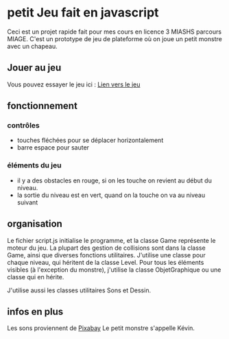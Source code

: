 # petit Jeu fait en javascript
Ceci est un projet rapide fait pour mes cours en licence 3 MIASHS parcours MIAGE.
C'est un prototype de jeu de plateforme où on joue un petit monstre avec un chapeau.

## Jouer au jeu  
Vous pouvez essayer le jeu ici : [Lien vers le jeu](https://yohanmenager.github.io/petitJeu/)

## fonctionnement

### contrôles
- touches fléchées pour se déplacer horizontalement
- barre espace pour sauter

### éléments du jeu
- il y a des obstacles en rouge, si on les touche on revient au début du niveau.
- la sortie du niveau est en vert, quand on la touche on va au niveau suivant

## organisation
Le fichier script.js initialise le programme, et la classe Game représente le moteur du jeu.
La plupart des gestion de collisions sont dans la classe Game, ainsi que diverses fonctions utilitaires.
J'utilise une classe pour chaque niveau, qui héritent de la classe Level.
Pour tous les éléments visibles (à l'exception du monstre), j'utilise la classe ObjetGraphique ou une classe qui en hérite.

J'utilise aussi les classes utilitaires Sons et Dessin.

## infos en plus
Les sons proviennent de [Pixabay](https://pixabay.com/fr/)
Le petit monstre s'appelle Kévin.